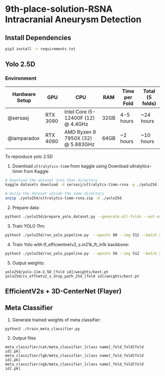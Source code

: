 
# 9th-place-solution-RSNA Intracranial Aneurysm Detection

## Install Dependencies
```bash
pip3 install -r requirements.txt
```

## Yolo 2.5D

### Environment 
| Hardware Setup | GPU | CPU | RAM | Time per Fold | Total (5 folds) |
| --- | --- | --- | --- | --- | --- |
| @sersasj | RTX 3090 | Intel Core i5-12400F (12) @ 4.4GHz | 32GB | 4-5 hours | ~24 hours |
| @iamparadox | RTX 4090 | AMD Ryzen 9 7950X (32) @ 5.883GHz | 64GB | ~2 hours | ~10 hours |

To reproduce yolo 2.5D

1. Download `ultralytics-timm` from kaggle using Download ultralytics-timm from Kaggle

```bash
# Download the dataset into that directory
kaggle datasets download -d sersasj/ultralytcs-timm-rsna -p ./yolo25d

# Unzip the dataset inside the same directory
unzip ./yolo25d/ultralytcs-timm-rsna.zip -d ./yolo25d
```

2. Prepare data:

```bash
python3 ./yolo25d/prepare_yolo_dataset.py --generate-all-folds --out-name yolo_dataset --img-size 512 --label-scheme locations --yaml-out-dir configs --yaml-name-template yolo_fold{fold}.yaml --overwrite --rgb-mode
```

3. Train YOLO 11m:

```bash
python3 ./yolo25d/run_yolo_pipeline.py  --epochs 80 --img 512 --batch 32 --model yolo11m.pt --project yolo_aneurysm_locations --name yolo_11m --rgb-mode --data-fold-template configs/yolo_fold{fold}.yaml  --folds 0,1,2,3,4 --cls 1.0
```

4. Train Yolo with tf_efficientnetv2_s.in21k_ft_in1k backbone:

```bash
python3 ./yolo25d/run_yolo_pipeline.py  --epochs 50 --img 512 --batch 32 --model yolo-11-effnetv2_s.yaml --project yolo_aneurysm_locations --name yolo_effnetv2 --rgb-mode --data-fold-template configs/yolo_fold{fold}.yaml  --folds 0,1,2,3,4 --cls 1.0
```

5. Output weights:
```
yolo25d/yolo-11m-2.5D_[fold id]/weights/best.pt
yolo25d/cv_effnetv2_s_drop_path_25d_[fold id]/weights/best.pt
```

## EfficientV2s + 3D-CenterNet (Flayer)


## Meta Classifier

1. Generate trained weights of meta classifier:
```batch
python3 ./train_meta_classifier.py
```

2. Output files
```
meta_classifier/cat/meta_classifier_[class name]_fold_fold[fold id].pkl
meta_classifier/lgb/meta_classifier_[class name]_fold_fold[fold id].pkl
meta_classifier/xgb/meta_classifier_[class name]_fold_fold[fold id].pkl
```
